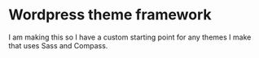 # Wordpress theme framework

I am making this so I have a custom starting point for any themes I make that uses Sass and Compass.
